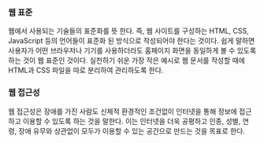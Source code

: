 ### 웹 표준
웹에서 사용되는 기술들의 표준화를 뜻 한다. 즉, 웹 사이트를 구성하는 HTML, CSS, JavaScript 등의 언어들이 표준화 된 방식으로 작성되어야 한다는 것이다. 쉽게 말하면 사용자가 어떤 브라우저나 기기를 사용하더라도 홈페이지 화면을 동일하게 볼 수 있도록 하는 것이 웹 표준인 것이다.
실천하기 쉬운 가장 작은 예시로 웹 문서를 작성할 때에 HTML과 CSS 파일을 따로 분리하여 관리하도록 한다.

### 웹 접근성
웹 접근성은 장애를 가진 사람도 신체적 환경적인 조건없이 인터넷을 통해 정보에 접근하고 이용할 수 있도록 하는 것을 말한다. 이는 인터넷을 더욱 공평하고 인종, 성별, 연령, 장애 유무와 상관없이 모두가 이용할 수 있는 공간으로 만드는 것을 목표로 한다.

